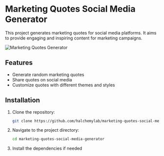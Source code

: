 # Marketing Quotes Social Media Generator

This project generates marketing quotes for social media platforms. It aims to provide engaging and inspiring content for marketing campaigns.

![Marketing Quotes Generator](https://imgur.com/a/oxw8fxi)

## Features

- Generate random marketing quotes
- Share quotes on social media
- Customize quotes with different themes and styles

## Installation

1. Clone the repository:
   ```bash
   git clone https://github.com/halchemylab/marketing-quotes-social-media-generator.git

2. Navigate to the project directory:
   ```bash
   cd marketing-quotes-social-media-generator

3. Install the dependencies if needed

